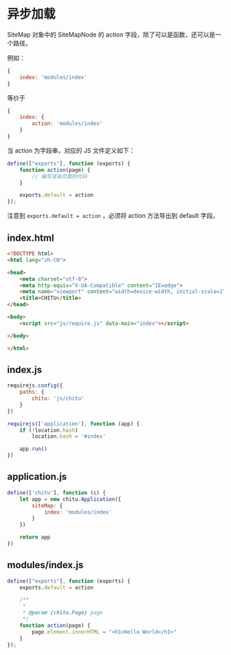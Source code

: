 # 异步加载

SiteMap 对象中的 SiteMapNode 的 action 字段，除了可以是函数，还可以是一个路径。

例如：

```js
{
    index: 'modules/index'
}
```

等价于

```js
{
    index: {
        action: 'modules/index'
    }
}
```

当 action 为字段串，对应的 JS 文件定义如下：

```js
define(["exports"], function (exports) {
    function action(page) {
        // 编写渲染页面的代码
    }

    exports.default = action
});
```

注意到 ```exports.default = action``` ，必须将 action 方法导出到 default 字段。

## index.html

```html
<!DOCTYPE html>
<html lang="zh-CN">

<head>
    <meta charset="utf-8">
    <meta http-equiv="X-UA-Compatible" content="IE=edge">
    <meta name="viewport" content="width=device-width, initial-scale=1">
    <title>CHITU</title>
</head>

<body>
    <script src="js/require.js" data-main="index"></script>

</body>

</html>
```

## index.js

```js
requirejs.config({
    paths: {
        chitu: 'js/chitu'
    }
})

requirejs(['application'], function (app) {
    if (!location.hash)
        location.hash = '#index'

    app.run()
})
```

## application.js

```js
define(['chitu'], function (c) {
    let app = new chitu.Application({
        siteMap: {
            index: 'modules/index'
        }
    })

    return app
})
```

## modules/index.js

```js
define(["exports"], function (exports) {
    exports.default = action

    /**
     * 
     * @param {chitu.Page} page 
     */
    function action(page) {
        page.element.innerHTML = "<h1>Hello World</h1>"
    }
});
```